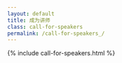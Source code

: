 ```yaml
---
layout: default
title: 成为讲师
class: call-for-speakers
permalink: /call-for-speakers_/
---
```


{% include call-for-speakers.html %}